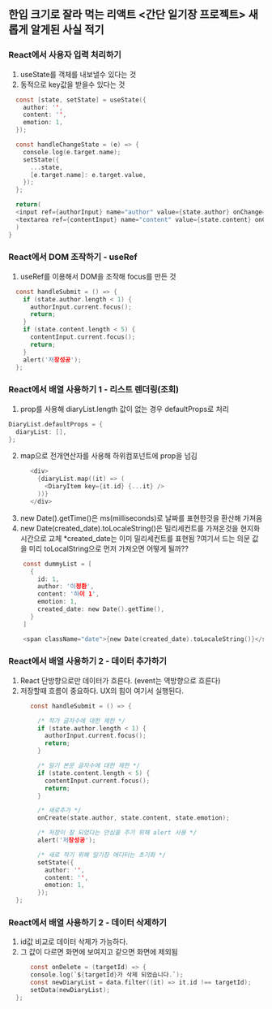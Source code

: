 ## 한입 크기로 잘라 먹는 리액트 <간단 일기장 프로젝트> 새롭게 알게된 사실 적기

### React에서 사용자 입력 처리하기

1. useState를 객체를 내보낼수 있다는 것
2. 동적으로 key값을 받을수 있다는 것

```c
  const [state, setState] = useState({
    author: '',
    content: '',
    emotion: 1,
  });
```

```c
  const handleChangeState = (e) => {
    console.log(e.target.name);
    setState({
      ...state,
      [e.target.name]: e.target.value,
    });
  };
```

```c
  return(
  <input ref={authorInput} name="author" value={state.author} onChange={handleChangeState}/>
  <textarea ref={contentInput} name="content" value={state.content} onChange={handleChangeState}></textarea>
  )
}
```

### React에서 DOM 조작하기 - useRef

1. useRef를 이용해서 DOM을 조작해 focus를 만든 것

```c
  const handleSubmit = () => {
    if (state.author.length < 1) {
      authorInput.current.focus();
      return;
    }
    if (state.content.length < 5) {
      contentInput.current.focus();
      return;
    }
    alert('저장성공');
  };
```

### React에서 배열 사용하기 1 - 리스트 렌더링(조회)

1. prop를 사용해 diaryList.length 값이 없는 경우 defaultProps로 처리

```c
DiaryList.defaultProps = {
  diaryList: [],
};
```

2. map으로 전개연산자를 사용해 하위컴포넌트에 prop을 넘김

```c
      <div>
        {diaryList.map((it) => (
          <DiaryItem key={it.id} {...it} />
        ))}
      </div>
```

3. new Date().getTime()은 ms(milliseconds)로 날짜를 표현한것을 환산해 가져옴
4. new Date(created_date).toLocaleString()은 밀리세컨트를 가져온것을 현지화 시간으로 교체
   \*created_date는 이미 밀리세컨트를 표현됨
   \?여기서 드는 의문 값을 미리 toLocalString으로 먼저 가져오면 어떻게 될까??

```c
    const dummyList = [
      {
        id: 1,
        author: '이정환',
        content: '하이 1',
        emotion: 1,
        created_date: new Date().getTime(),
      }
    ]
```

```c
    <span className="date">{new Date(created_date).toLocaleString()}</span>
```

### React에서 배열 사용하기 2 - 데이터 추가하기

1. React 단방향으로만 데이터가 흐른다. (event는 역방향으로 흐른다)
2. 저장할때 흐름이 중요하다. UX의 힘이 여기서 실행된다.

```c
      const handleSubmit = () => {

        /* 작가 글자수에 대한 제한 */
        if (state.author.length < 1) {
          authorInput.current.focus();
          return;
        }

        /* 일기 본문 글자수에 대한 제한 */
        if (state.content.length < 5) {
          contentInput.current.focus();
          return;
        }

        /* 새로추가 */
        onCreate(state.author, state.content, state.emotion);

        /* 저장이 잘 되었다는 안심을 주기 위해 alert 사용 */
        alert('저장성공');

        /* 새로 적기 위해 일기장 에디터는 초기화 */
        setState({
          author: '',
          content: '',
          emotion: 1,
        });
  };
```

### React에서 배열 사용하기 2 - 데이터 삭제하기

1. id값 비교로 데이터 삭제가 가능하다.
2. 그 값이 다르면 화면에 보여지고 같으면 화면에 제외됨

```c
      const onDelete = (targetId) => {
      console.log(`${targetId}가 삭제 되었습니다.`);
      const newDiaryList = data.filter((it) => it.id !== targetId);
      setData(newDiaryList);
  };
```
